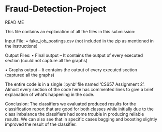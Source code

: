 # Fraud-Detection-Project

READ ME



This file contains an explanation of all the files in this submission:

Input File: 
•	fake_job_postings.csv (not included in the zip as mentioned in the instructions)

Output Files: 
•	Final output – It contains the output of every executed section (could not capture all the graphs)

•	Graphs output – It contains the output of every executed section (captured all the graphs)

The entire code is in a single ‘.pynb’ file named ‘CS657 Assignment 2’. Almost every section of the code here has commented lines to give a brief explanation of what’s happening in the code.

Conclusion:
The classifiers we evaluated produced results for the classification report that are good for both classes while initially due to the class imbalance the classifiers had some trouble in producing reliable results. We can also see that in specific cases bagging and boosting slightly improved the result of the classifier.

